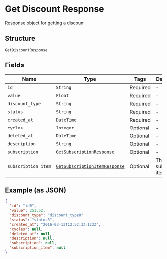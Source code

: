 
# Get Discount Response

Response object for getting a discount

## Structure

`GetDiscountResponse`

## Fields

| Name | Type | Tags | Description |
|  --- | --- | --- | --- |
| `id` | `String` | Required | - |
| `value` | `Float` | Required | - |
| `discount_type` | `String` | Required | - |
| `status` | `String` | Required | - |
| `created_at` | `DateTime` | Required | - |
| `cycles` | `Integer` | Optional | - |
| `deleted_at` | `DateTime` | Optional | - |
| `description` | `String` | Optional | - |
| `subscription` | [`GetSubscriptionResponse`](../../doc/models/get-subscription-response.md) | Optional | - |
| `subscription_item` | [`GetSubscriptionItemResponse`](../../doc/models/get-subscription-item-response.md) | Optional | The subscription item |

## Example (as JSON)

```json
{
  "id": "id0",
  "value": 251.52,
  "discount_type": "discount_type8",
  "status": "status8",
  "created_at": "2016-03-13T12:52:32.123Z",
  "cycles": null,
  "deleted_at": null,
  "description": null,
  "subscription": null,
  "subscription_item": null
}
```

